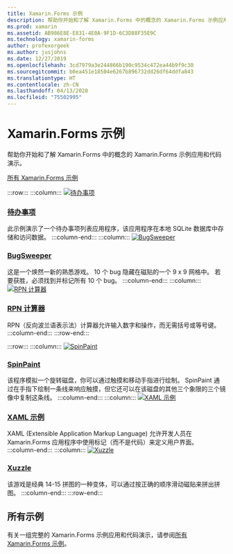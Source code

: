 ```yaml
---
title: Xamarin.Forms 示例
description: 帮助你开始和了解 Xamarin.Forms 中的概念的 Xamarin.Forms 示例应用和代码演示。
ms.prod: xamarin
ms.assetid: AB986E8E-E831-4E0A-9F1D-6C3D88F35E9C
ms.technology: xamarin-forms
author: profexorgeek
ms.author: jusjohns
ms.date: 12/27/2019
ms.openlocfilehash: 3cd7979a3e244866b190c9534c472ea44b9f9c30
ms.sourcegitcommit: b0ea451e18504e6267b896732dd26df64ddfa843
ms.translationtype: HT
ms.contentlocale: zh-CN
ms.lasthandoff: 04/13/2020
ms.locfileid: "75502995"
---
```

# <a name="xamarinforms-samples"></a>Xamarin.Forms 示例

帮助你开始和了解 Xamarin.Forms 中的概念的 Xamarin.Forms 示例应用和代码演示。

[所有 Xamarin.Forms 示例](https://docs.microsoft.com/samples/browse/?products=xamarin&term=Xamarin.Forms)

:::row:::
    :::column:::
[![待办事项](images/todo.png)](https://docs.microsoft.com/samples/xamarin/xamarin-forms-samples/todo/)

### <a name="todo"></a>[待办事项](https://docs.microsoft.com/samples/xamarin/xamarin-forms-samples/todo/)

此示例演示了一个待办事项列表应用程序，该应用程序在本地 SQLite 数据库中存储和访问数据。
    :::column-end:::
    :::column:::
[![BugSweeper](images/bugsweeper.png)](https://docs.microsoft.com/samples/xamarin/xamarin-forms-samples/bugsweeper/)

### <a name="bugsweeper"></a>[BugSweeper](https://docs.microsoft.com/samples/xamarin/xamarin-forms-samples/bugsweeper/)

这是一个焕然一新的熟悉游戏。 10 个 bug 隐藏在磁贴的一个 9 x 9 网格中。 若要获胜，必须找到并标记所有 10 个 bug。
    :::column-end:::
    :::column:::
[![RPN 计算器](images/rpncalc.png)](https://docs.microsoft.com/samples/xamarin/xamarin-forms-samples/rpncalculator/)

### <a name="rpn-calculator"></a>[RPN 计算器](https://docs.microsoft.com/samples/xamarin/xamarin-forms-samples/rpncalculator/)

RPN（反向波兰语表示法）计算器允许输入数字和操作，而无需括号或等号键。
    :::column-end:::
:::row-end:::

:::row:::
    :::column:::
[![SpinPaint](images/spinpaint.png)](https://docs.microsoft.com/samples/xamarin/xamarin-forms-samples/skiasharpforms-spinpaint/)

### <a name="spinpaint"></a>[SpinPaint](https://docs.microsoft.com/samples/xamarin/xamarin-forms-samples/skiasharpforms-spinpaint/)

该程序模拟一个旋转磁盘，你可以通过触摸和移动手指进行绘制。 SpinPaint 通过在手指下绘制一条线来响应触摸，但它还可以在该磁盘的其他三个象限的三个镜像中复制这条线。
    :::column-end:::
    :::column:::
[![XAML 示例](images/xaml.png)](https://docs.microsoft.com/samples/xamarin/xamarin-forms-samples/xamlsamples/)

### <a name="xaml-samples"></a>[XAML 示例](https://docs.microsoft.com/samples/xamarin/xamarin-forms-samples/xamlsamples/)

XAML (Extensible Application Markup Language) 允许开发人员在 Xamarin.Forms 应用程序中使用标记（而不是代码）来定义用户界面。
    :::column-end:::
        :::column:::
[![Xuzzle](images/xuzzle.png)](https://docs.microsoft.com/samples/xamarin/mobile-samples/liveplayer-xamagonxuzzlelp/)

### <a name="xuzzle"></a>[Xuzzle](https://docs.microsoft.com/samples/xamarin/mobile-samples/liveplayer-xamagonxuzzlelp/)

该游戏是经典 14-15 拼图的一种变体，可以通过按正确的顺序滑动磁贴来拼出拼图。
    :::column-end:::
:::row-end:::

## <a name="all-samples"></a>所有示例

有关一组完整的 Xamarin.Forms 示例应用和代码演示，请参阅[所有 Xamarin.Forms 示例](https://docs.microsoft.com/samples/browse/?products=xamarin&term=Xamarin.Forms)。